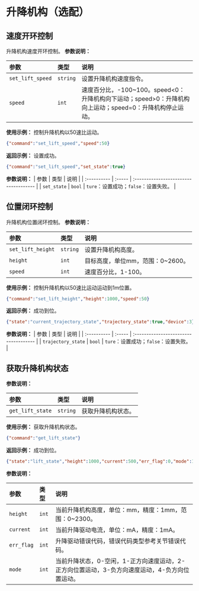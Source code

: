 # 升降机构（选配）



## 速度开环控制

升降机构速度开环控制。
**参数说明：**

| 参数            | 类型 | 说明                     |
| :-------------- | :--- | :----------------------- |
| `set_lift_speed` |   `string`   | 设置升降机构速度指令。           |
| `speed` |   `int`   | 速度百分比，-100~100。speed<0：升降机构向下运动；speed>0：升降机构向上运动；speed=0：升降机构停止运动。          |

**使用示例：**
控制升降机构以50速比运动。

```json
{"command":"set_lift_speed","speed":50}
```

**返回示例：**
设置成功。

```json
{"command":"set_lift_speed","set_state":true}
```

**参数说明：**
| 参数        | 类型   | 说明                                  |
| :---------- | :----- | :------------------------------------ |
| `set_state` | `bool` | `ture`：设置成功；`false`：设置失败。 |

## 位置闭环控制

升降机构位置闭环控制。
**参数说明：**

| 参数            | 类型 | 说明                     |
| :-------------- | :--- | :----------------------- |
| `set_lift_height` |   `string`   | 设置升降机构高度。           |
| `height` |   `int`   | 目标高度，单位mm，范围：0~2600。          |
| `speed` |   `int`   | 速度百分比，1-100。          |

**使用示例：**
控制升降机构以50速比运动运动到1m位置。

```json
{"command":"set_lift_height","height":1000,"speed":50}
```

**返回示例：**
成功到位。

```json
{"state":"current_trajectory_state","trajectory_state":true,"device":3}
```

**参数说明：**
| 参数        | 类型   | 说明                                  |
| :---------- | :----- | :------------------------------------ |
| `trajectory_state` | `bool` | `ture`：设置成功；`false`：设置失败。 |

## 获取升降机构状态

**参数说明：**

| 参数            | 类型 | 说明                     |
| :-------------- | :--- | :----------------------- |
| `get_lift_state` |   `string`   | 获取升降机构状态。           |

**使用示例：**
获取升降机构状态。

```json
{"command":"get_lift_state"}
```

**返回示例：**
成功到位。

```json
{"state":"lift_state","height":1000,"current":500,"err_flag":0,"mode":1}
```

**参数说明：**

| 参数            | 类型 | 说明                     |
| :-------------- | :--- | :----------------------- |
| `height` |   `int`   | 当前升降机构高度，单位：mm，精度：1mm，范围：0~2300。          |
| `current` |   `int`   | 当前升降驱动电流，单位：mA，精度：1mA。          |
| `err_flag` |   `int`   | 升降驱动错误代码，错误代码类型参考关节错误代码。          |
| `mode` |   `int`   | 当前升降状态，0-空闲，1-正方向速度运动，2-正方向位置运动，3-负方向速度运动，4-负方向位置运动。          |
